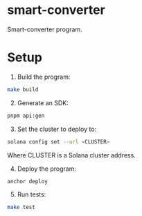 # smart-converter

Smart-converter program.

# Setup

1. Build the program:

```bash
make build
```

2. Generate an SDK:

```bash
pnpm api:gen
```

3. Set the cluster to deploy to:

```bash
solana config set --url <CLUSTER>
```

Where CLUSTER is a Solana cluster address.

4. Deploy the program:

```bash
anchor deploy
```

5. Run tests:

```bash
make test
```
